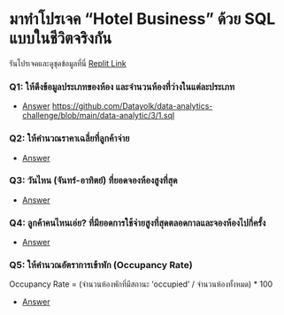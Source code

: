 # มาทำโปรเจค “Hotel Business” ด้วย SQL แบบในชีวิตจริงกัน

รันโปรเจคและดูชุดข้อมูลที่นี่
[Replit Link](https://replit.com/@me385/GrandParadiseHotel-Datasets?v=1#main.sql)

### Q1: ให้ดึงข้อมูลประเภทของห้อง และจำนวนห้องที่ว่างในแต่ละประเภท

- [Answer](/data-analytic/3/1.sql)
https://github.com/Datayolk/data-analytics-challenge/blob/main/data-analytic/3/1.sql

### Q2: ให้คำนวณราคาเฉลี่ยที่ลูกค้าจ่าย

- [Answer](/data-analytic/3/2.sql)

### Q3: วันไหน (จันทร์-อาทิตย์) ที่ยอดจองห้องสูงที่สุด

- [Answer](/data-analytic/3/3.sql)

### Q4: ลูกค้าคนไหนเอ่ย? ที่มียอดการใช้จ่ายสูงที่สุดตลอดกาลและจองห้องไปกี่ครั้ง

- [Answer](/data-analytic/3/4.sql)

### Q5: ให้คำนวณอัตราการเข้าพัก (Occupancy Rate)

Occupancy Rate = (จำนวนห้องพักที่มีสถานะ ‘occupied’ / จำนวนห้องทั้งหมด) * 100

- [Answer](/data-analytic/3/5.sql)
